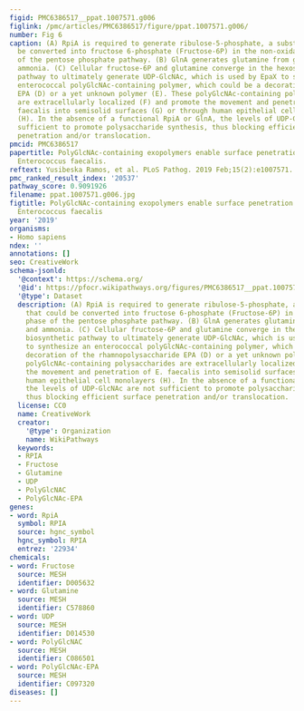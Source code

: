 ```yaml
---
figid: PMC6386517__ppat.1007571.g006
figlink: /pmc/articles/PMC6386517/figure/ppat.1007571.g006/
number: Fig 6
caption: (A) RpiA is required to generate ribulose-5-phosphate, a substrate that could
  be converted into fructose 6-phosphate (Fructose-6P) in the non-oxidative phase
  of the pentose phosphate pathway. (B) GlnA generates glutamine from glutamate and
  ammonia. (C) Cellular fructose-6P and glutamine converge in the hexosamine biosynthetic
  pathway to ultimately generate UDP-GlcNAc, which is used by EpaX to synthesize an
  enterococcal polyGlcNAc-containing polymer, which could be a decoration of the rhamnopolysaccharide
  EPA (D) or a yet unknown polymer (E). These polyGlcNAc-containing polysaccharides
  are extracellularly localized (F) and promote the movement and penetration of E.
  faecalis into semisolid surfaces (G) or through human epithelial cell monolayers
  (H). In the absence of a functional RpiA or GlnA, the levels of UDP-GlcNAc are not
  sufficient to promote polysaccharide synthesis, thus blocking efficient surface
  penetration and/or translocation.
pmcid: PMC6386517
papertitle: PolyGlcNAc-containing exopolymers enable surface penetration by non-motile
  Enterococcus faecalis.
reftext: Yusibeska Ramos, et al. PLoS Pathog. 2019 Feb;15(2):e1007571.
pmc_ranked_result_index: '20537'
pathway_score: 0.9091926
filename: ppat.1007571.g006.jpg
figtitle: PolyGlcNAc-containing exopolymers enable surface penetration by non-motile
  Enterococcus faecalis
year: '2019'
organisms:
- Homo sapiens
ndex: ''
annotations: []
seo: CreativeWork
schema-jsonld:
  '@context': https://schema.org/
  '@id': https://pfocr.wikipathways.org/figures/PMC6386517__ppat.1007571.g006.html
  '@type': Dataset
  description: (A) RpiA is required to generate ribulose-5-phosphate, a substrate
    that could be converted into fructose 6-phosphate (Fructose-6P) in the non-oxidative
    phase of the pentose phosphate pathway. (B) GlnA generates glutamine from glutamate
    and ammonia. (C) Cellular fructose-6P and glutamine converge in the hexosamine
    biosynthetic pathway to ultimately generate UDP-GlcNAc, which is used by EpaX
    to synthesize an enterococcal polyGlcNAc-containing polymer, which could be a
    decoration of the rhamnopolysaccharide EPA (D) or a yet unknown polymer (E). These
    polyGlcNAc-containing polysaccharides are extracellularly localized (F) and promote
    the movement and penetration of E. faecalis into semisolid surfaces (G) or through
    human epithelial cell monolayers (H). In the absence of a functional RpiA or GlnA,
    the levels of UDP-GlcNAc are not sufficient to promote polysaccharide synthesis,
    thus blocking efficient surface penetration and/or translocation.
  license: CC0
  name: CreativeWork
  creator:
    '@type': Organization
    name: WikiPathways
  keywords:
  - RPIA
  - Fructose
  - Glutamine
  - UDP
  - PolyGlcNAC
  - PolyGlcNAc-EPA
genes:
- word: RpiA
  symbol: RPIA
  source: hgnc_symbol
  hgnc_symbol: RPIA
  entrez: '22934'
chemicals:
- word: Fructose
  source: MESH
  identifier: D005632
- word: Glutamine
  source: MESH
  identifier: C578860
- word: UDP
  source: MESH
  identifier: D014530
- word: PolyGlcNAC
  source: MESH
  identifier: C086501
- word: PolyGlcNAc-EPA
  source: MESH
  identifier: C097320
diseases: []
---
```

